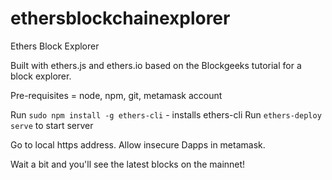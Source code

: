 # ethersblockchainexplorer
Ethers Block Explorer

Built with ethers.js and ethers.io based on the Blockgeeks tutorial for a block explorer. 

Pre-requisites = node, npm, git, metamask account

Run `sudo npm install -g ethers-cli` - installs ethers-cli
Run `ethers-deploy serve` to start server

Go to local https address. Allow insecure Dapps in metamask. 

Wait a bit and you'll see the latest blocks on the mainnet!

